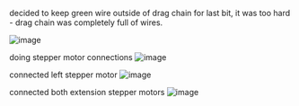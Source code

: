 decided to keep green wire outside of drag chain for last bit, it was too hard - drag chain was completely full of wires.

![image](https://github.com/user-attachments/assets/77cb6544-c1d2-4cd2-9b27-2e4bc2da9c8d)

doing stepper motor connections
![image](https://github.com/user-attachments/assets/c8267e23-0b9e-4a17-8c54-6cc851f66ee6)

connected left stepper motor
![image](https://github.com/user-attachments/assets/8bf63c3c-a8bd-47e2-ab99-1c1dc2cb9c96)

connected both extension stepper motors
![image](https://github.com/user-attachments/assets/58131a53-c550-4374-afad-f23f46890cae)
